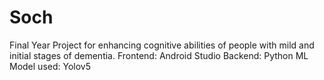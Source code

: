 # Soch
Final Year Project for enhancing cognitive abilities of people with mild and initial stages of dementia. 
Frontend: Android Studio
Backend: Python
ML Model used: Yolov5
